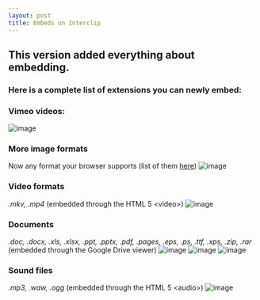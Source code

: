 ```yaml
---
layout: post
title: Embeds on Interclip
---
```


<h2 id="this-version-added-everything-about-embedding-">This version added everything about embedding.</h2>
<h3 id="here-is-a-complete-list-of-extensions-you-can-newly-embed-">Here is a complete list of extensions you can newly embed:</h3>
<h3 id="vimeo-videos-">Vimeo videos:</h3>
<p><img src="https://user-images.githubusercontent.com/29888641/65774463-970dd980-e13e-11e9-960f-3bdab9a7efdd.png" alt="image"></p>
<h3 id="more-image-formats">More image formats</h3>
<p>Now any format your browser supports (list of them <a href="https://en.wikipedia.org/wiki/Comparison_of_web_browsers#Image_format_support">here</a>)
<img src="https://user-images.githubusercontent.com/29888641/65775051-b5280980-e13f-11e9-8cec-dfa29f7bb352.png" alt="image"></p>
<h3 id="video-formats">Video formats</h3>
<p><em>.mkv, .mp4</em> (embedded through the HTML 5 &lt;video&gt;)
<img src="https://user-images.githubusercontent.com/29888641/65775391-6038c300-e140-11e9-950f-cd7623396471.png" alt="image"></p>
<h3 id="documents">Documents</h3>
<p><em>.doc, .docx, .xls, .xlsx, .ppt, .pptx, .pdf, .pages, .eps, .ps, .ttf, .xps, .zip, .rar</em>
(embedded through the Google Drive viewer)
<img src="https://user-images.githubusercontent.com/29888641/65775750-11d7f400-e141-11e9-9252-17407feefe9f.png" alt="image">
<img src="https://user-images.githubusercontent.com/29888641/65775805-274d1e00-e141-11e9-9ee2-97b42faf57e0.png" alt="image">
<img src="https://user-images.githubusercontent.com/29888641/65775916-5bc0da00-e141-11e9-8553-513d73446857.png" alt="image"></p>
<h3 id="sound-files">Sound files</h3>
<p><em>.mp3, .waw, .ogg</em> (embedded through the HTML 5 &lt;audio&gt;)
<img src="https://user-images.githubusercontent.com/29888641/65776291-1f41ae00-e142-11e9-9c6f-5ac650508e60.png" alt="image"></p>